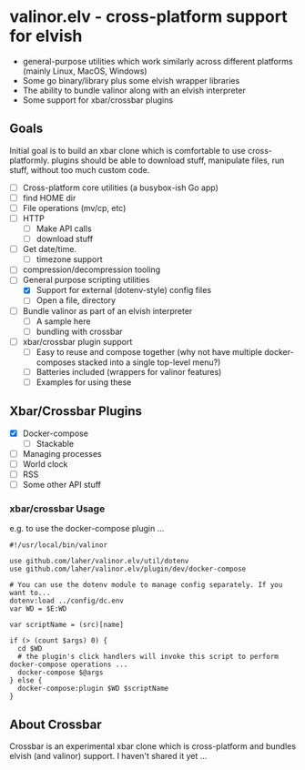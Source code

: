 # valinor.elv - cross-platform support for elvish

 * general-purpose utilities which work similarly across different platforms (mainly Linux, MacOS, Windows)
 * Some go binary/library plus some elvish wrapper libraries 
 * The ability to bundle valinor along with an elvish interpreter
 * Some support for xbar/crossbar plugins

## Goals

Initial goal is to build an xbar clone which is comfortable to use cross-platformly. plugins should be able to download stuff, manipulate files, run stuff, without too much custom code.

 * [ ] Cross-platform core utilities (a busybox-ish Go app)
  * [ ] find HOME dir
  * [ ] File operations (mv/cp, etc)
  * [ ] HTTP
    * [ ] Make API calls
    * [ ] download stuff
  * [ ] Get date/time. 
    * [ ] timezone support
  * [ ] compression/decompression tooling
 * [ ] General purpose scripting utilities
   * [x] Support for external (dotenv-style) config files
   * [ ] Open a file, directory
 * [ ] Bundle valinor as part of an elvish interpreter
   * [ ] A sample here
   * [ ] bundling with crossbar
 * [ ] xbar/crossbar plugin support
   * [ ] Easy to reuse and compose together (why not have multiple docker-composes stacked into a single top-level menu?)
   * [ ] Batteries included (wrappers for valinor features)
   * [ ] Examples for using these

## Xbar/Crossbar Plugins

 * [x] Docker-compose
   * [ ] Stackable
 * [ ] Managing processes
 * [ ] World clock
 * [ ] RSS
 * [ ] Some other API stuff

### xbar/crossbar Usage

e.g. to use the docker-compose plugin ...

```
#!/usr/local/bin/valinor

use github.com/laher/valinor.elv/util/dotenv
use github.com/laher/valinor.elv/plugin/dev/docker-compose

# You can use the dotenv module to manage config separately. If you want to...
dotenv:load ../config/dc.env
var WD = $E:WD

var scriptName = (src)[name]

if (> (count $args) 0) {
  cd $WD
  # the plugin's click handlers will invoke this script to perform docker-compose operations ...
  docker-compose $@args
} else {
  docker-compose:plugin $WD $scriptName
}
```

## About Crossbar

Crossbar is an experimental xbar clone which is cross-platform and bundles elvish (and valinor) support. I haven't shared it yet ...
